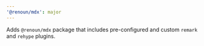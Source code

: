 ```yaml
---
'@renoun/mdx': major
---
```


Adds `@renoun/mdx` package that includes pre-configured and custom `remark` and `rehype` plugins.
